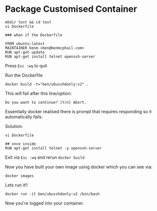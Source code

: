 # Package Customised Container

```
mkdir test && cd test
vi Dockerfile

### when if the Dockerfile

FROM ubuntu:latest
MAINTAINER benm <ben@benmcphail.com>
RUN apt-get update
RUN apt-get install telnet openssh-server
```

Press `Esc :wq` to quit

Run the Dockerfile

```
docker build -t="ben/ubusshdonly:v2" .
```

This will fail after this line/option:
```
Do you want to continue? [Y/n] Abort.
```

Essentially docker realised there is prompt that requires responding so it automatically fails.

Solution:

```
vi Dockerfile

## once inside
RUN apt-get install telnet -y openssh-server
```

Exit via `Esc :wq` and rerun `docker build`

Now you have built your own image using docker which you can see via:
```
docker images
```

Lets run it!!
```
docker run -it ben/ubusshdonly:v2 /bin/bash
```

Now you're logged into your container.